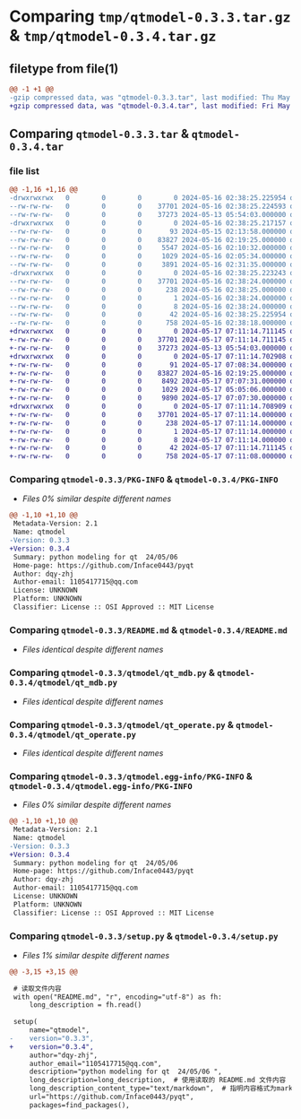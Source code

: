 # Comparing `tmp/qtmodel-0.3.3.tar.gz` & `tmp/qtmodel-0.3.4.tar.gz`

## filetype from file(1)

```diff
@@ -1 +1 @@
-gzip compressed data, was "qtmodel-0.3.3.tar", last modified: Thu May 16 02:38:25 2024, max compression
+gzip compressed data, was "qtmodel-0.3.4.tar", last modified: Fri May 17 07:11:14 2024, max compression
```

## Comparing `qtmodel-0.3.3.tar` & `qtmodel-0.3.4.tar`

### file list

```diff
@@ -1,16 +1,16 @@
-drwxrwxrwx   0        0        0        0 2024-05-16 02:38:25.225954 qtmodel-0.3.3/
--rw-rw-rw-   0        0        0    37701 2024-05-16 02:38:25.224593 qtmodel-0.3.3/PKG-INFO
--rw-rw-rw-   0        0        0    37273 2024-05-13 05:54:03.000000 qtmodel-0.3.3/README.md
-drwxrwxrwx   0        0        0        0 2024-05-16 02:38:25.217157 qtmodel-0.3.3/qtmodel/
--rw-rw-rw-   0        0        0       93 2024-05-15 02:13:58.000000 qtmodel-0.3.3/qtmodel/__init__.py
--rw-rw-rw-   0        0        0    83827 2024-05-16 02:19:25.000000 qtmodel-0.3.3/qtmodel/qt_mdb.py
--rw-rw-rw-   0        0        0     5547 2024-05-16 02:10:32.000000 qtmodel-0.3.3/qtmodel/qt_odb.py
--rw-rw-rw-   0        0        0     1029 2024-05-16 02:05:34.000000 qtmodel-0.3.3/qtmodel/qt_operate.py
--rw-rw-rw-   0        0        0     3891 2024-05-16 02:31:35.000000 qtmodel-0.3.3/qtmodel/res_db.py
-drwxrwxrwx   0        0        0        0 2024-05-16 02:38:25.223243 qtmodel-0.3.3/qtmodel.egg-info/
--rw-rw-rw-   0        0        0    37701 2024-05-16 02:38:24.000000 qtmodel-0.3.3/qtmodel.egg-info/PKG-INFO
--rw-rw-rw-   0        0        0      238 2024-05-16 02:38:25.000000 qtmodel-0.3.3/qtmodel.egg-info/SOURCES.txt
--rw-rw-rw-   0        0        0        1 2024-05-16 02:38:24.000000 qtmodel-0.3.3/qtmodel.egg-info/dependency_links.txt
--rw-rw-rw-   0        0        0        8 2024-05-16 02:38:24.000000 qtmodel-0.3.3/qtmodel.egg-info/top_level.txt
--rw-rw-rw-   0        0        0       42 2024-05-16 02:38:25.225954 qtmodel-0.3.3/setup.cfg
--rw-rw-rw-   0        0        0      758 2024-05-16 02:38:18.000000 qtmodel-0.3.3/setup.py
+drwxrwxrwx   0        0        0        0 2024-05-17 07:11:14.711145 qtmodel-0.3.4/
+-rw-rw-rw-   0        0        0    37701 2024-05-17 07:11:14.711145 qtmodel-0.3.4/PKG-INFO
+-rw-rw-rw-   0        0        0    37273 2024-05-13 05:54:03.000000 qtmodel-0.3.4/README.md
+drwxrwxrwx   0        0        0        0 2024-05-17 07:11:14.702908 qtmodel-0.3.4/qtmodel/
+-rw-rw-rw-   0        0        0       91 2024-05-17 07:08:34.000000 qtmodel-0.3.4/qtmodel/__init__.py
+-rw-rw-rw-   0        0        0    83827 2024-05-16 02:19:25.000000 qtmodel-0.3.4/qtmodel/qt_mdb.py
+-rw-rw-rw-   0        0        0     8492 2024-05-17 07:07:31.000000 qtmodel-0.3.4/qtmodel/qt_odb.py
+-rw-rw-rw-   0        0        0     1029 2024-05-17 05:05:06.000000 qtmodel-0.3.4/qtmodel/qt_operate.py
+-rw-rw-rw-   0        0        0     9890 2024-05-17 07:07:30.000000 qtmodel-0.3.4/qtmodel/res_db.py
+drwxrwxrwx   0        0        0        0 2024-05-17 07:11:14.708909 qtmodel-0.3.4/qtmodel.egg-info/
+-rw-rw-rw-   0        0        0    37701 2024-05-17 07:11:14.000000 qtmodel-0.3.4/qtmodel.egg-info/PKG-INFO
+-rw-rw-rw-   0        0        0      238 2024-05-17 07:11:14.000000 qtmodel-0.3.4/qtmodel.egg-info/SOURCES.txt
+-rw-rw-rw-   0        0        0        1 2024-05-17 07:11:14.000000 qtmodel-0.3.4/qtmodel.egg-info/dependency_links.txt
+-rw-rw-rw-   0        0        0        8 2024-05-17 07:11:14.000000 qtmodel-0.3.4/qtmodel.egg-info/top_level.txt
+-rw-rw-rw-   0        0        0       42 2024-05-17 07:11:14.711145 qtmodel-0.3.4/setup.cfg
+-rw-rw-rw-   0        0        0      758 2024-05-17 07:11:08.000000 qtmodel-0.3.4/setup.py
```

### Comparing `qtmodel-0.3.3/PKG-INFO` & `qtmodel-0.3.4/PKG-INFO`

 * *Files 0% similar despite different names*

```diff
@@ -1,10 +1,10 @@
 Metadata-Version: 2.1
 Name: qtmodel
-Version: 0.3.3
+Version: 0.3.4
 Summary: python modeling for qt  24/05/06 
 Home-page: https://github.com/Inface0443/pyqt
 Author: dqy-zhj
 Author-email: 1105417715@qq.com
 License: UNKNOWN
 Platform: UNKNOWN
 Classifier: License :: OSI Approved :: MIT License
```

### Comparing `qtmodel-0.3.3/README.md` & `qtmodel-0.3.4/README.md`

 * *Files identical despite different names*

### Comparing `qtmodel-0.3.3/qtmodel/qt_mdb.py` & `qtmodel-0.3.4/qtmodel/qt_mdb.py`

 * *Files identical despite different names*

### Comparing `qtmodel-0.3.3/qtmodel/qt_operate.py` & `qtmodel-0.3.4/qtmodel/qt_operate.py`

 * *Files identical despite different names*

### Comparing `qtmodel-0.3.3/qtmodel.egg-info/PKG-INFO` & `qtmodel-0.3.4/qtmodel.egg-info/PKG-INFO`

 * *Files 0% similar despite different names*

```diff
@@ -1,10 +1,10 @@
 Metadata-Version: 2.1
 Name: qtmodel
-Version: 0.3.3
+Version: 0.3.4
 Summary: python modeling for qt  24/05/06 
 Home-page: https://github.com/Inface0443/pyqt
 Author: dqy-zhj
 Author-email: 1105417715@qq.com
 License: UNKNOWN
 Platform: UNKNOWN
 Classifier: License :: OSI Approved :: MIT License
```

### Comparing `qtmodel-0.3.3/setup.py` & `qtmodel-0.3.4/setup.py`

 * *Files 1% similar despite different names*

```diff
@@ -3,15 +3,15 @@
 
 # 读取文件内容
 with open("README.md", "r", encoding="utf-8") as fh:
     long_description = fh.read()
 
 setup(
     name="qtmodel",
-    version="0.3.3",
+    version="0.3.4",
     author="dqy-zhj",
     author_email="1105417715@qq.com",
     description="python modeling for qt  24/05/06 ",
     long_description=long_description,  # 使用读取的 README.md 文件内容
     long_description_content_type="text/markdown",  # 指明内容格式为markdown
     url="https://github.com/Inface0443/pyqt",
     packages=find_packages(),
```

